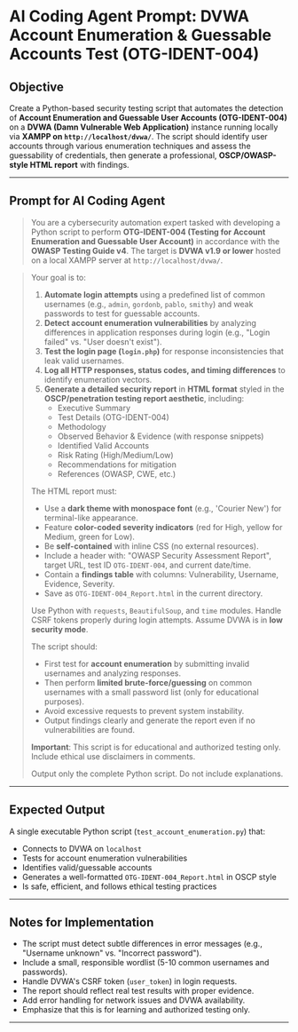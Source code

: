 # AI Coding Agent Prompt: DVWA Account Enumeration & Guessable Accounts Test (OTG-IDENT-004)

## Objective

Create a Python-based security testing script that automates the detection of **Account Enumeration and Guessable User Accounts (OTG-IDENT-004)** on a **DVWA (Damn Vulnerable Web Application)** instance running locally via **XAMPP on `http://localhost/dvwa/`**. The script should identify user accounts through various enumeration techniques and assess the guessability of credentials, then generate a professional, **OSCP/OWASP-style HTML report** with findings.

---

## Prompt for AI Coding Agent

> You are a cybersecurity automation expert tasked with developing a Python script to perform **OTG-IDENT-004 (Testing for Account Enumeration and Guessable User Account)** in accordance with the **OWASP Testing Guide v4**. The target is **DVWA v1.9 or lower** hosted on a local XAMPP server at `http://localhost/dvwa/`.

> Your goal is to:
>
> 1. **Automate login attempts** using a predefined list of common usernames (e.g., `admin`, `gordonb`, `pablo`, `smithy`) and weak passwords to test for guessable accounts.
> 2. **Detect account enumeration vulnerabilities** by analyzing differences in application responses during login (e.g., "Login failed" vs. "User doesn't exist").
> 3. **Test the login page (`login.php`)** for response inconsistencies that leak valid usernames.
> 4. **Log all HTTP responses, status codes, and timing differences** to identify enumeration vectors.
> 5. **Generate a detailed security report** in **HTML format** styled in the **OSCP/penetration testing report aesthetic**, including:
>    - Executive Summary
>    - Test Details (OTG-IDENT-004)
>    - Methodology
>    - Observed Behavior & Evidence (with response snippets)
>    - Identified Valid Accounts
>    - Risk Rating (High/Medium/Low)
>    - Recommendations for mitigation
>    - References (OWASP, CWE, etc.)
>
> The HTML report must:
> - Use a **dark theme with monospace font** (e.g., 'Courier New') for terminal-like appearance.
> - Feature **color-coded severity indicators** (red for High, yellow for Medium, green for Low).
> - Be **self-contained** with inline CSS (no external resources).
> - Include a header with: "OWASP Security Assessment Report", target URL, test ID `OTG-IDENT-004`, and current date/time.
> - Contain a **findings table** with columns: Vulnerability, Username, Evidence, Severity.
> - Save as `OTG-IDENT-004_Report.html` in the current directory.
>
> Use Python with `requests`, `BeautifulSoup`, and `time` modules. Handle CSRF tokens properly during login attempts. Assume DVWA is in **low security mode**.
>
> The script should:
> - First test for **account enumeration** by submitting invalid usernames and analyzing responses.
> - Then perform **limited brute-force/guessing** on common usernames with a small password list (only for educational purposes).
> - Avoid excessive requests to prevent system instability.
> - Output findings clearly and generate the report even if no vulnerabilities are found.
>
> **Important**: This script is for educational and authorized testing only. Include ethical use disclaimers in comments.
>
> Output only the complete Python script. Do not include explanations.

---

## Expected Output

A single executable Python script (`test_account_enumeration.py`) that:
- Connects to DVWA on `localhost`
- Tests for account enumeration vulnerabilities
- Identifies valid/guessable accounts
- Generates a well-formatted `OTG-IDENT-004_Report.html` in OSCP style
- Is safe, efficient, and follows ethical testing practices

---

## Notes for Implementation

- The script must detect subtle differences in error messages (e.g., "Username unknown" vs. "Incorrect password").
- Include a small, responsible wordlist (5-10 common usernames and passwords).
- Handle DVWA's CSRF token (`user_token`) in login requests.
- The report should reflect real test results with proper evidence.
- Add error handling for network issues and DVWA availability.
- Emphasize that this is for learning and authorized testing only.

---